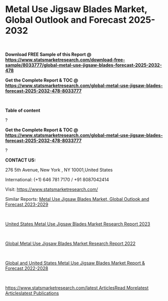 <h1>Metal Use Jigsaw Blades Market, Global Outlook and Forecast 2025-2032</h1><br/><p><strong>Download FREE Sample of this Report @ <a href="https://www.statsmarketresearch.com/download-free-sample/8033777/global-metal-use-jigsaw-blades-forecast-2025-2032-478">https://www.statsmarketresearch.com/download-free-sample/8033777/global-metal-use-jigsaw-blades-forecast-2025-2032-478</a></strong></p>
 
 
 
 <div><b>Get the Complete Report & TOC @ <a href="https://www.statsmarketresearch.com/global-metal-use-jigsaw-blades-forecast-2025-2032-478-8033777">https://www.statsmarketresearch.com/global-metal-use-jigsaw-blades-forecast-2025-2032-478-8033777</a></b></div>
 
 
 
 <p><br />
 
 <b>Table of content</b></p>
 
 
 
 <p>? </p>
 
 
 
 <div><b>Get the Complete Report & TOC @ <a href="https://www.statsmarketresearch.com/global-metal-use-jigsaw-blades-forecast-2025-2032-478-8033777">https://www.statsmarketresearch.com/global-metal-use-jigsaw-blades-forecast-2025-2032-478-8033777</a></b></div>
 
 
 
 <p>? </p>
 
 
 
 <p><b>CONTACT US:</b><br />
 
 276 5th Avenue, New York , NY 10001,United States<br />
 
 International: (+1) 646 781 7170 / +91 8087042414<br />
 
 Visit: <a href="https://www.statsmarketresearch.com/">https://www.statsmarketresearch.com/</a><br />
 
 Similar Reports: <a href="https://www.statsmarketresearch.com/global-metal-use-jigsaw-blades-forecast-2025-2032-478-8033777">Metal Use Jigsaw Blades Market, Global Outlook and Forecast 2023-2029</a><br />
 
 <br />
 
 <a href="https://www.statsmarketresearch.com/global-metal-use-jigsaw-blades-forecast-2025-2032-478-8033777">United States Metal Use Jigsaw Blades Market Research Report 2023</a><br />
 
 <br />
 
 <a href="https://www.statsmarketresearch.com/global-metal-use-jigsaw-blades-forecast-2025-2032-478-8033777">Global Metal Use Jigsaw Blades Market Research Report 2022</a><br />
 
 <br />
 
 <a href="https://www.statsmarketresearch.com/global-metal-use-jigsaw-blades-forecast-2025-2032-478-8033777">Global and United States Metal Use Jigsaw Blades Market Report & Forecast 2022-2028</a><br />
 
 <br />
 
 <a href="https://gyeongbokgung.com">https://www.statsmarketresearch.com/</a><a href="https://hallyeomaritime.com">latest Articles</a><a href="https://jingwansa.com">Read More</a><a href="https://nguoiviet.jp/">latest Articles</a><a href="https://www.intelmarketresearch.com/">latest Publications</a></p>